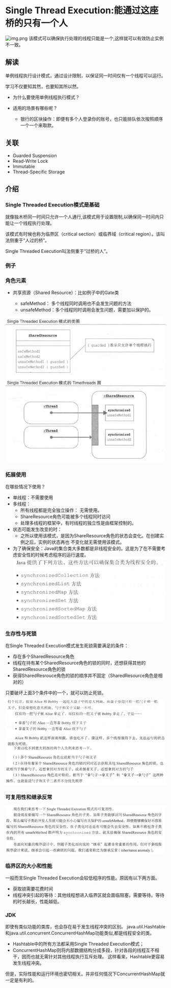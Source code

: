 # Single Thread Execution:能通过这座桥的只有一个人
![img.png](img/图.png)
该模式可以确保执行处理的线程只能是一个,这样就可以有效防止实例不一致。

## 解读
单例线程执行设计模式，通过设计限制，以保证同一时间仅有一个线程可以运行。

学习不仅要知其然，也要知其所以然。
- 为什么要使用单例线程执行模式？
- 适用的场景有哪些呢？
  
    - 银行的区块操作：即便有多个人登录你的账号，也只能排队依次按照顺序一个一个来取款。

## 关联

- Guarded Suspension
- Read-Write Lock
- Immutable
- Thread-Specific Storage

## 介绍

### Single Threaded Execution模式是基础

就像独木桥同一时间只允许一个人通行,该模式用于设置限制,以确保同一时间内只能让一个线程执行处理。

该模式有时候也称为临界区（critical section）或临界域（critical region）。该叫法侧重于“人过的桥”。

Single Threaded Execution叫法侧重于“过桥的人”。

### 例子

### 角色元素

- 共享资源（Shared Resource）：比如例子中的Gate类

  - safeMethod： 多个线程同时调用也不会发生问题的方法
  - unsafeMethod：多个线程同时调用会发生问题，需要加以保护的。

![img.png](img/类图和TimeThread图.png)

### 拓展使用

在哪些情况下使用？

- 单线程：不需要使用
- 多线程：
  - 所有线程都是完全独立操作： 无需使用。
  - ShareResource角色可能被多个线程同时访问
  - 处理多线程的框架中，有时线程的独立性是由框架控制的。
- 状态可能发生改变的时：
  - 之所以使用该模式，是因为ShareResource角色的状态会变化。在创建实例之后，实例的状态再也
不变化就无需使用该模式。
- 为了确保安全：Java的集合类大多数都是非线程安全的。这是为了在不需要考虑安全性的时候考虑程序的运行速度。
![img.png](img/Java中线程安全的方法.png)

### 生存性与死锁

在Single Threaded Execution模式发生死锁需要满足的条件：

- 存在多个SharedResource角色
- 线程在持有某个SharedResource角色的锁的同时，还想获得其他的SharedResource角色的锁
- 获得SharedResrouce角色的锁的顺序并不固定（SharedResource角色是相对的）

只要破坏上面3个条件中的一个，就可以防止死锁。

![img.png](img/死锁的例子.png)


### 可复用性和继承反常

![img.png](img/可复用性和继承反常.png)

### 临界区的大小和性能

一般而言Single Threaded Execution会较低程序的性能。原因有以下两方面。
- 获取锁需要花费时间
- 线程冲突引起的等待：其他线程想进入临界区就会面临阻塞，需要等待。等待的时长越长，性能越低。

### JDK

即使有类似功能的类库，也会存在易于发生线程冲突的区别。
java.util.Hashtable和java.util.concurrent.ConcurrentHashMap功能类似,都是线程安全的类。
- Hashtable中的所有方法都采用Single Threaded Execution模式；
- ConcurrentHashMap则将内部数据结构分成多段，针对各段的线程互不相干，因而也就无需针对其他线程执行互斥处理。
这样看来，Hashtable更容易发生线程冲突。

但是，实际性能和运行环境也密切相关。并非任何情况下ConcurrentHashMap就一定是有利的。



























